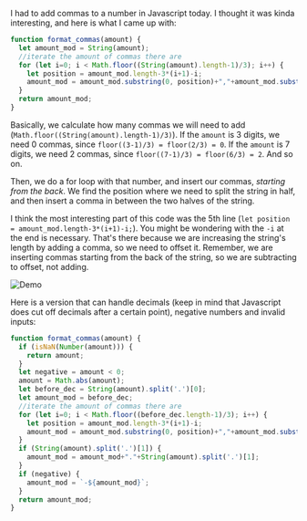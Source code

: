 I had to add commas to a number in Javascript today. I thought it was kinda interesting, and here is what I came up with:

```js
function format_commas(amount) {
  let amount_mod = String(amount);
  //iterate the amount of commas there are
  for (let i=0; i < Math.floor((String(amount).length-1)/3); i++) {
    let position = amount_mod.length-3*(i+1)-i;
    amount_mod = amount_mod.substring(0, position)+","+amount_mod.substring(position, amount_mod.length);
  }
  return amount_mod;
}
```

Basically, we calculate how many commas we will need to add (`Math.floor((String(amount).length-1)/3)`). If the `amount` is 3 digits, we need 0 commas, since `floor((3-1)/3) = floor(2/3) = 0`. If the `amount` is 7 digits, we need 2 commas, since `floor((7-1)/3) = floor(6/3) = 2`. And so on.

Then, we do a for loop with that number, and insert our commas, *starting from the back*. We find the position where we need to split the string in half, and then insert a comma in between the two halves of the string.

I think the most interesting part of this code was the 5th line (`let position = amount_mod.length-3*(i+1)-i;`). You might be wondering with the `-i` at the end is necessary. That's there because we are increasing the string's length by adding a comma, so we need to offset it. Remember, we are inserting commas starting from the back of the string, so we are subtracting to offset, not adding.

![Demo](/images/commas.gif)

Here is a version that can handle decimals (keep in mind that Javascript does cut off decimals after a certain point), negative numbers and invalid inputs:

```js
function format_commas(amount) {
  if (isNaN(Number(amount))) {
    return amount;
  }
  let negative = amount < 0;
  amount = Math.abs(amount);
  let before_dec = String(amount).split('.')[0];
  let amount_mod = before_dec;
  //iterate the amount of commas there are
  for (let i=0; i < Math.floor((before_dec.length-1)/3); i++) {
    let position = amount_mod.length-3*(i+1)-i;
    amount_mod = amount_mod.substring(0, position)+","+amount_mod.substring(position, amount_mod.length);
  }
  if (String(amount).split('.')[1]) {
    amount_mod = amount_mod+"."+String(amount).split('.')[1];
  }
  if (negative) {
    amount_mod = `-${amount_mod}`;
  }
  return amount_mod;
}
```
